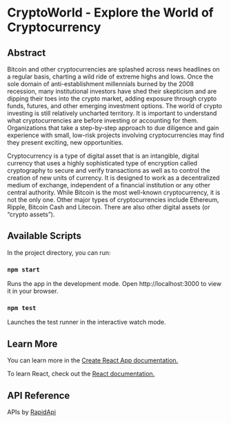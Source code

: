 
# CryptoWorld - Explore the World of Cryptocurrency



## Abstract

Bitcoin and other cryptocurrencies are splashed across news headlines on a regular basis, 
charting a wild ride of extreme highs and lows. Once the sole domain of anti-establishment 
millennials burned by the 2008 recession, many institutional investors have shed their 
skepticism and are dipping their toes into the crypto market, adding exposure through 
crypto funds, futures, and other emerging investment options. The world of crypto investing 
is still relatively uncharted territory. It is important to understand what cryptocurrencies are 
before investing or accounting for them. Organizations that take a step-by-step approach to 
due diligence and gain experience with small, low-risk projects involving cryptocurrencies 
may find they present exciting, new opportunities.

Cryptocurrency is a type of digital asset that is an intangible, digital currency that uses a 
highly sophisticated type of encryption called cryptography to secure and verify transactions 
as well as to control the creation of new units of currency. It is designed to work as a 
decentralized medium of exchange, independent of a financial institution or any other central 
authority. While Bitcoin is the most well-known cryptocurrency, it is not the only one. Other 
major types of cryptocurrencies include Ethereum, Ripple, Bitcoin Cash and Litecoin.
There are also other digital assets (or “crypto assets”).

## Available Scripts
In the project directory, you can run:
### `npm start`
Runs the app in the development mode.
Open http://localhost:3000 to view it in your browser.
### `npm test`
Launches the test runner in the interactive watch mode.


## Learn More

You can learn more in the [Create React App documentation.](https://facebook.github.io/create-react-app/docs/getting-started)

To learn React, check out the [React documentation.](https://reactjs.org/)


## API Reference

APIs by [RapidApi](https://rapidapi.com.)

